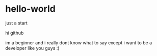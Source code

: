 # hello-world
just a start

hi github

  im a beginner and i really dont know what to say except i want to be a developer like you guys :)

